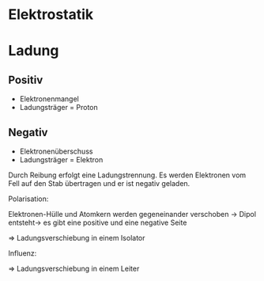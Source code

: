 # Elektrostatik

# Ladung

## Positiv

- Elektronenmangel
- Ladungsträger = Proton

## Negativ

- Elektronenüberschuss
- Ladungsträger = Elektron

Durch Reibung erfolgt eine Ladungstrennung. Es werden Elektronen vom Fell auf den Stab übertragen und er ist negativ geladen.

Polarisation:

Elektronen-Hülle und Atomkern werden gegeneinander verschoben → Dipol entsteht→ es gibt eine positive und eine negative Seite 

⇒ Ladungsverschiebung in einem Isolator

Influenz:

⇒ Ladungsverschiebung in einem Leiter
